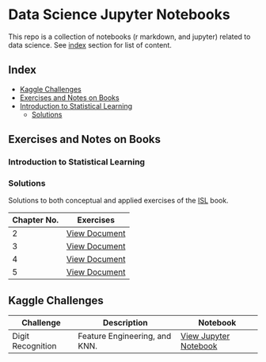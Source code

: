 # Data Science Jupyter Notebooks

This repo is a collection of notebooks (r markdown, and jupyter) related to data science. See [index](#index) section for list of content. 

## Index
* [Kaggle Challenges](#kaggle-challenges)
* [Exercises and Notes on Books](#exercises-and-notes-on-books)
 * [Introduction to Statistical Learning](#introduction-to-statistical-learning)
   * [Solutions](#Solutions)


## Exercises and Notes on Books
### Introduction to Statistical Learning

### Solutions
Solutions to both conceptual and applied exercises of the [ISL](http://www-bcf.usc.edu/~gareth/ISL/index.html) book. 

|Chapter No. |                                                                               Exercises                                            |  
|------------|------------------------------------------------------------------------------------------------------------------------------------|
|2           | [View Document](http://rpubs.com/evertonjlima/191170) |
|3           | [View Document](http://rpubs.com/evertonjlima/191172) |
|4           | [View Document](http://rpubs.com/evertonjlima/218866) | 
|5           | [View Document](http://rpubs.com/evertonjlima/224488) |    

## Kaggle Challenges


| Challenge          | Description                                          | Notebook  |
|--------------------|------------------------------------------------------|-----------|
| Digit Recognition  | Feature Engineering, and KNN.       |[View Jupyter Notebook](https://nbviewer.jupyter.org/github/evertonjlima/Kaggle/blob/master/Digit-Recognizer/digit-recognizer.ipynb) |

